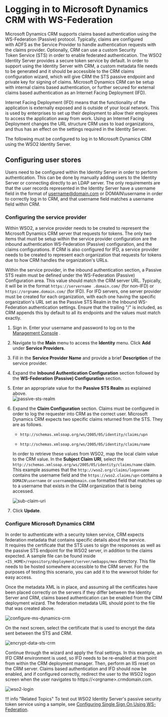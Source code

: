 # Logging in to Microsoft Dynamics CRM with WS-Federation

Microsoft Dynamics CRM supports claims based authentication using the
WS-Federation (Passive) protocol. Typically, claims are configured
with ADFS as the Service Provider to handle authentication requests with
the claims provider. Optionally, CRM can use a custom Security
Token Service (STS) in order to enable federated authentication. The
WSO2 Identity Server provides a secure token service by default. In
order to support using the Identity Server with CRM, a custom metadata
file needs to be generated and it should be accessible to the CRM claims
configuration wizard, which will give CRM the STS passive endpoint and
private key for signing of claims. Microsoft Dynamics CRM can be setup
with internal claims based authentication, or further secured for
external claims based authentication as an Internet Facing Deployment
(IFD).

Internet Facing Deployment (IFD) means that the functionality of the
application is externally exposed and is outside of your local network.
This is used by enterprises to set up their deployment to allow their
employees to access the application away from work. Using an Internet
Facing Deployment changes the URL structure CRM uses to load
organizations, and thus has an effect on the settings required in the
Identity Server.

The following must be configured to log in to Microsoft Dynamics CRM
using the WSO2 Identity Server.

## Configuring user stores

Users need to be configured within the Identity Server in order to
perform authentication. This can be done by manually adding users to the
Identity Server or connecting directly to an LDAP server. The only
requirements are that the user records represented in the Identity
Server have a username field in the format of username@domain.com or
DOMAIN\\username in order to correctly log in to CRM, and that username
field matches a username field within CRM.

### Configuring the service provider

Within WSO2, a service provider needs to be created to represent the
Microsoft Dynamics CRM server that requests for tokens. The only two
items that must be setup within the service provider configuration are
the inbound authentication WS-Federation (Passive) configuration, and
the claims configurations. If CRM is also configured for IFD, a service
provider needs to be created to represent each organization that
requests for tokens due to how CRM handles the organization's URLs.

Within the service provider, in the inbound authentication section, a
Passive STS realm must be defined under the WS-Federation (Passive)
Configuration area. This value should match the CRM server URL.
Typically, it will be in the format
`https://servername .domain.com/`
(for non-IFD) or `https://orgname.domain.com/` (for
IFD). For IFD servers, one server provider must be created for
each organization, with each one having the specific organization's URL
set as the Passive STS Realm in the Inbound WS-Federation
authentication settings. Ensure that the trailing "/" is included, as
CRM appends this by default to all its endpoints and the values must
match exactly.

1. Sign in. Enter your username and password to log on to the
    [Management
    Console](../../setup/getting-started-with-the-management-console)
   .
2. Navigate to the **Main** menu to access the **Identity** menu. Click
    **Add** under **Service Providers**.
3. Fill in the **Service Provider Name** and provide a brief
    **Description** of the service provider.
4. Expand the **Inbound Authentication Configuration** section followed
    by the **WS-Federation (Passive) Configuration** section.
5. Enter an appropriate value for the **Passive STS Realm** as
    explained above.  
    ![passive-sts-realm](../assets/img/tutorials/passive-sts-realm.png)
6. Expand the **Claim Configuration** section. Claims must be
    configured in order to log the requester into CRM as the correct
    user. Microsoft Dynamics CRM expects two specific claims returned
    from the STS. They are as follows.

    - `http://schemas.xmlsoap.org/ws/2005/05/identity/claims/upn`

    - `http://schemas.xmlsoap.org/ws/2005/05/identity/claims/name`

    In order to retrieve these values from WSO2, map the local claim
    value to the CRM value. In the **Subject Claim URI**, select the
    `http://schemas.xmlsoap.org/ws/2005/05/identity/claims/name`
    claim. This example assumes that the
    `http://wso2.org/claims/logonname`
    contains the username field and the
    `https://wso2.claims/upn`
    contains a `DOMAIN\username` or
    `username@domain.com` formatted field that
    matches up to a username that exists in the CRM organization that is
    being accessed.

    ![sub-claim-uri](../assets/img/tutorials/sub-claim-uri.png)

7. Click **Update**.

### Configure Microsoft Dynamics CRM

In order to authenticate with a security token service, CRM expects
federation metadata that contains specific details about the service.
It requires the certificate that the STS uses to sign the responses as
well as the passive STS endpoint for the WSO2 server, in addition to
the claims expected. A sample file can be found inside
`<IS_HOME>/repository/deployment/server/webapps/mex`
directory. This file needs to be hosted somewhere accessible to the CRM
server. For the purposes of testing this scenario, you can add it to the
wwwroot folder for easy access.

Once the metadata XML is in place, and assuming all the certificates
have been placed correctly on the servers if they differ between the
Identity Server and CRM, claims based authentication can be enabled from
the CRM deployment wizard. The federation metadata URL should point to
the file that was created above.

![configure-ms-dynamics-crm](../assets/img/tutorials/configure-ms-dynamics-crm.png)

On the next screen, select the certificate that is used to encrypt the
data sent between the STS and CRM.

![encrypt-data-sts-crm](../assets/img/tutorials/encrypt-data-sts-crm.png)

Continue through the wizard and apply the final settings. In this
example, an IFD CRM environment is used, so IFD needs to be re-enabled
at this point from within the CRM deployment manager. Then, perform an
IIS reset on the CRM server. Claims based authentication and IFD
should now be enabled, and if configured correctly, redirect the user to
the WSO2 logon screen when the user navigates
to https://\<orgname\>.crmdomain.com.

![wso2-login](../assets/img/tutorials/wso2-login.png)

!!! info "Related Topics"
    To test out WSO2 Identity Server's passive security token service
    using a sample, see [Configuring Single Sign On Using WS-Federation](../../learn/configuring-single-sign-on-wsfed).
